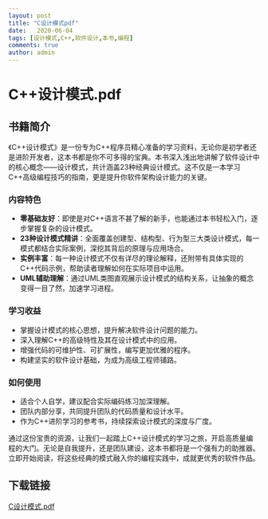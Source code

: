 ```yaml
---
layout: post
title: "C设计模式pdf"
date:   2020-06-04
tags: [设计模式,C++,软件设计,本书,编程]
comments: true
author: admin
---
```

# C++设计模式.pdf

## 书籍简介

《C++设计模式》是一份专为C++程序员精心准备的学习资料，无论你是初学者还是进阶开发者，这本书都是你不可多得的宝典。本书深入浅出地讲解了软件设计中的核心概念——设计模式，共计涵盖23种经典设计模式。这不仅是一本学习C++高级编程技巧的指南，更是提升你软件架构设计能力的关键。

### 内容特色

- **零基础友好**：即使是对C++语言不甚了解的新手，也能通过本书轻松入门，逐步掌握复杂的设计模式。
- **23种设计模式精讲**：全面覆盖创建型、结构型、行为型三大类设计模式，每一模式都结合实际案例，深挖其背后的原理与应用场合。
- **实例丰富**：每一种设计模式不仅有详尽的理论解释，还附带有具体实现的C++代码示例，帮助读者理解如何在实际项目中运用。
- **UML辅助理解**：通过UML类图直观展示设计模式的结构关系，让抽象的概念变得一目了然，加速学习进程。

### 学习收益

- 掌握设计模式的核心思想，提升解决软件设计问题的能力。
- 深入理解C++的高级特性及其在设计模式中的应用。
- 增强代码的可维护性、可扩展性，编写更加优雅的程序。
- 构建坚实的软件设计基础，为成为高级工程师铺路。

### 如何使用

- 适合个人自学，建议配合实际编码练习加深理解。
- 团队内部分享，共同提升团队的代码质量和设计水平。
- 作为C++进阶学习的参考书，持续探索设计模式的深度与广度。

通过这份宝贵的资源，让我们一起踏上C++设计模式的学习之旅，开启高质量编程的大门。无论是自我提升，还是团队建设，这本书都将是一个强有力的助推器。立即开始阅读，将这些经典的模式融入你的编程实践中，成就更优秀的软件作品。

## 下载链接

[C设计模式.pdf](https://pan.quark.cn/s/ddcc31ad99bd)